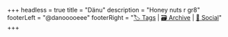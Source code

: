 +++
headless = true
title = "Dänu"
description = "Honey nuts r gr8"
footerLeft = "@danooooeee"
footerRight = "[🏷️ Tags](/tags/) | [🗃️ Archive](/posts/) | [📣 Social](https://www.lilo.blog)"
+++
